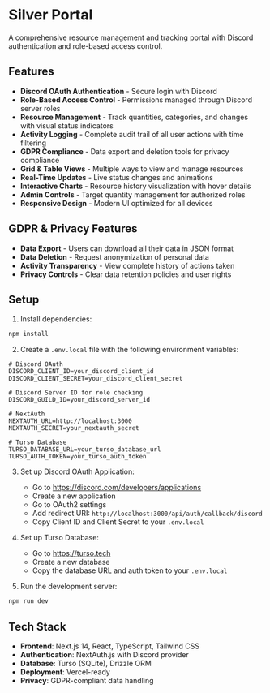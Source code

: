 # Silver Portal

A comprehensive resource management and tracking portal with Discord authentication and role-based access control.

## Features

- **Discord OAuth Authentication** - Secure login with Discord
- **Role-Based Access Control** - Permissions managed through Discord server roles
- **Resource Management** - Track quantities, categories, and changes with visual status indicators
- **Activity Logging** - Complete audit trail of all user actions with time filtering
- **GDPR Compliance** - Data export and deletion tools for privacy compliance
- **Grid & Table Views** - Multiple ways to view and manage resources
- **Real-Time Updates** - Live status changes and animations
- **Interactive Charts** - Resource history visualization with hover details
- **Admin Controls** - Target quantity management for authorized roles
- **Responsive Design** - Modern UI optimized for all devices

## GDPR & Privacy Features

- **Data Export** - Users can download all their data in JSON format
- **Data Deletion** - Request anonymization of personal data
- **Activity Transparency** - View complete history of actions taken
- **Privacy Controls** - Clear data retention policies and user rights

## Setup

1. Install dependencies:
```bash
npm install
```

2. Create a `.env.local` file with the following environment variables:
```
# Discord OAuth
DISCORD_CLIENT_ID=your_discord_client_id
DISCORD_CLIENT_SECRET=your_discord_client_secret

# Discord Server ID for role checking
DISCORD_GUILD_ID=your_discord_server_id

# NextAuth
NEXTAUTH_URL=http://localhost:3000
NEXTAUTH_SECRET=your_nextauth_secret

# Turso Database
TURSO_DATABASE_URL=your_turso_database_url
TURSO_AUTH_TOKEN=your_turso_auth_token
```

3. Set up Discord OAuth Application:
   - Go to https://discord.com/developers/applications
   - Create a new application
   - Go to OAuth2 settings
   - Add redirect URI: `http://localhost:3000/api/auth/callback/discord`
   - Copy Client ID and Client Secret to your `.env.local`

4. Set up Turso Database:
   - Go to https://turso.tech
   - Create a new database
   - Copy the database URL and auth token to your `.env.local`

5. Run the development server:
```bash
npm run dev
```

## Tech Stack

- **Frontend**: Next.js 14, React, TypeScript, Tailwind CSS
- **Authentication**: NextAuth.js with Discord provider
- **Database**: Turso (SQLite), Drizzle ORM
- **Deployment**: Vercel-ready
- **Privacy**: GDPR-compliant data handling 